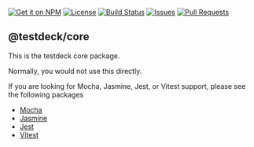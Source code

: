 [![Get it on NPM](https://img.shields.io/npm/v/@testdeck/core.svg)](https://www.npmjs.com/package/@testdeck/core)
[![License](https://img.shields.io/badge/License-Apache_2.0-blue.svg)](https://opensource.org/licenses/Apache-2.0)
[![Build Status](https://github.com/testdeck/testdeck/actions/workflows/ci.yml/badge.svg)](https://github.com/testdeck/testdeck/actions/workflows/ci.yml)
[![Issues](https://img.shields.io/github/issues/testdeck/testdeck/@testdeck/core)](https://github.com/testdeck/testdeck/issues)
[![Pull Requests](https://img.shields.io/github/issues-pr/testdeck/testdeck/@testdeck/core)](https://github.com/testdeck/testdeck/pulls)

## @testdeck/core

This is the testdeck core package.

Normally, you would not use this directly.

If you are looking for Mocha, Jasmine, Jest, or Vitest support, please see the following packages

- [Mocha](https://npmjs.com/package/@testdeck/mocha)
- [Jasmine](https://npmjs.com/package/@testdeck/jasmine)
- [Jest](https://npmjs.com/package/@testdeck/jest)
- [Vitest](https://npmjs.com/package/@testdeck/vitest)
